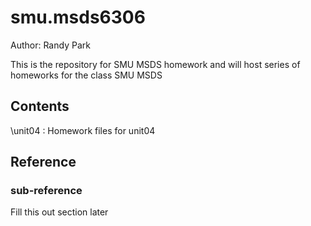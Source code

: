 # smu.msds6306

Author: Randy Park

This is the repository for SMU MSDS homework and will host series of homeworks for the class SMU MSDS


## Contents

\unit04 : Homework files for unit04


## Reference

### sub-reference

Fill this out section later